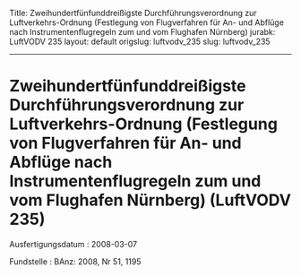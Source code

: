 Title: Zweihundertfünfunddreißigste Durchführungsverordnung zur Luftverkehrs-Ordnung
  (Festlegung von Flugverfahren für An- und Abflüge nach Instrumentenflugregeln zum
  und vom Flughafen Nürnberg)
jurabk: LuftVODV 235
layout: default
origslug: luftvodv_235
slug: luftvodv_235

---

# Zweihundertfünfunddreißigste Durchführungsverordnung zur Luftverkehrs-Ordnung (Festlegung von Flugverfahren für An- und Abflüge nach Instrumentenflugregeln zum und vom Flughafen Nürnberg) (LuftVODV 235)

Ausfertigungsdatum
:   2008-03-07

Fundstelle
:   BAnz: 2008, Nr 51, 1195

